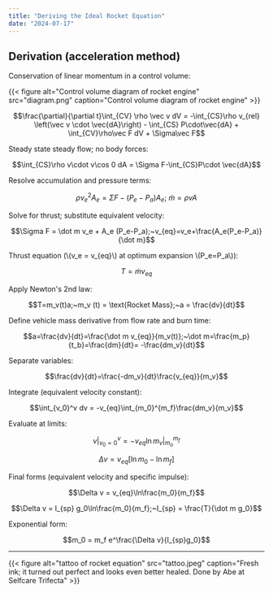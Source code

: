 ```yaml
---
title: "Deriving the Ideal Rocket Equation"
date: "2024-07-17"
---
```


## Derivation (acceleration method)

Conservation of linear momentum in a control volume:

{{< figure alt="Control volume diagram of rocket engine" src="diagram.png" caption="Control volume diagram of rocket engine" >}}

$$\frac{\partial}{\partial t}\int_{CV} \rho \vec v dV = -\int_{CS}\rho v_{rel} \left(\vec v \cdot \vec{dA}\right) - \int_{CS} P\cdot\vec{dA} + \int_{CV}\rho\vec F dV + \Sigma\vec F$$

Steady state steady flow; no body forces:

$$\int_{CS}\rho v\cdot v\cos 0 dA = \Sigma F-\int_{CS}P\cdot \vec{dA}$$

Resolve accumulation and pressure terms:

$$\rho v_e^2 A_e = \Sigma F - (P_e-P_a)A_e;~\dot m=\rho v A$$

Solve for thrust; substitute equivalent velocity:

$$\Sigma F = \dot m v_e + A_e (P_e-P_a);~v_{eq}=v_e+\frac{A_e(P_e-P_a)}{\dot m}$$

Thrust equation (\\\(v_e = v_{eq}\\\) at optimum expansion \\\(P_e=P_a\\\)):

$$T=\dot m v_{eq}$$

Apply Newton's 2nd law:

$$T=m_v(t)a;~m_v (t) = \text{Rocket Mass};~a = \frac{dv}{dt}$$

Define vehicle mass derivative from flow rate and burn time:

$$a=\frac{dv}{dt}=\frac{\dot m v_{eq}}{m_v(t)};~\dot m=\frac{m_p}{t_b}=\frac{dm}{dt}= -\frac{dm_v}{dt}$$

Separate variables:

$$\frac{dv}{dt}=\frac{-dm_v}{dt}\frac{v_{eq}}{m_v}$$

Integrate (equivalent velocity constant):

$$\int_{v_0}^v dv = -v_{eq}\int_{m_0}^{m_f}\frac{dm_v}{m_v}$$

Evaluate at limits:

$$v|^v_{v_0=0} = -v_{eq}\ln m_v|^{m_f}_{m_o}$$

$$\Delta v = v_{eq}[\ln m_0 - \ln m_f]$$

Final forms (equivalent velocity and specific impulse):

$$\Delta v = v_{eq}\ln\frac{m_0}{m_f}$$ 

$$\Delta v = I_{sp} g_0\ln\frac{m_0}{m_f};~I_{sp} = \frac{T}{\dot m g_0}$$

Exponential form:

$$m_0 = m_f e^\frac{\Delta v}{I_{sp}g_0}$$

---

{{< figure alt="tattoo of rocket equation" src="tattoo.jpeg" caption="Fresh ink; it turned out perfect and looks even better healed. Done by Abe at Selfcare Trifecta" >}}
